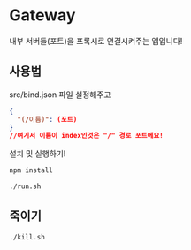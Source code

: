 # Gateway

내부 서버들(포트)을 프록시로 연결시켜주는 앱입니다!

## 사용법

src/bind.json 파일 설정해주고

```json
{
  "(/이름)": (포트)
}
//여기서 이름이 index인것은 "/" 경로 포트에요!
```

설치 및 실행하기!

```bash
npm install

./run.sh
```

## 죽이기

```bash
./kill.sh
```
